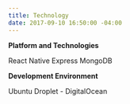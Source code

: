 ```yaml
---
title: Technology
date: 2017-09-10 16:50:00 -04:00
---
```


**Platform and Technologies**

React Native
Express
MongoDB

**Development Environment**

Ubuntu Droplet - DigitalOcean
